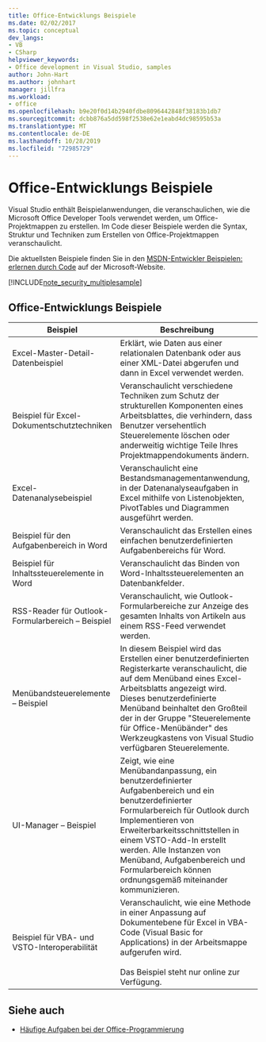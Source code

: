 ```yaml
---
title: Office-Entwicklungs Beispiele
ms.date: 02/02/2017
ms.topic: conceptual
dev_langs:
- VB
- CSharp
helpviewer_keywords:
- Office development in Visual Studio, samples
author: John-Hart
ms.author: johnhart
manager: jillfra
ms.workload:
- office
ms.openlocfilehash: b9e20f0d14b2940fdbe8096442848f38183b1db7
ms.sourcegitcommit: dcbb876a5dd598f2538e62e1eabd4dc98595b53a
ms.translationtype: MT
ms.contentlocale: de-DE
ms.lasthandoff: 10/28/2019
ms.locfileid: "72985729"
---
```

# <a name="office-development-samples"></a>Office-Entwicklungs Beispiele
  Visual Studio enthält Beispielanwendungen, die veranschaulichen, wie die Microsoft Office Developer Tools verwendet werden, um Office-Projektmappen zu erstellen. Im Code dieser Beispiele werden die Syntax, Struktur und Techniken zum Erstellen von Office-Projektmappen veranschaulicht.

 Die aktuellsten Beispiele finden Sie in den [MSDN-Entwickler Beispielen: erlernen durch Code](https://code.msdn.microsoft.com/site/search?query=vsto&f%5B1%5D.Value=vsto&f%5B1%5D.Type=SearchText&f%5B0%5D.Value=11.0&f%5B0%5D.Type=VisualStudioVersion&f%5B0%5D.Text=Visual%20Studio%2011&ac=8) auf der Microsoft-Website.

 [!INCLUDE[note_security_multiplesample](../vsto/includes/note-security-multiplesample-md.md)]

## <a name="office-development-samples"></a>Office-Entwicklungs Beispiele

|Beispiel|Beschreibung|
|------------|-----------------|
|Excel-Master-Detail-Datenbeispiel|Erklärt, wie Daten aus einer relationalen Datenbank oder aus einer XML-Datei abgerufen und dann in Excel verwendet werden.|
|Beispiel für Excel-Dokumentschutztechniken|Veranschaulicht verschiedene Techniken zum Schutz der strukturellen Komponenten eines Arbeitsblattes, die verhindern, dass Benutzer versehentlich Steuerelemente löschen oder anderweitig wichtige Teile Ihres Projektmappendokuments ändern.|
|Excel-Datenanalysebeispiel|Veranschaulicht eine Bestandsmanagementanwendung, in der Datenanalyseaufgaben in Excel mithilfe von Listenobjekten, PivotTables und Diagrammen ausgeführt werden.|
|Beispiel für den Aufgabenbereich in Word|Veranschaulicht das Erstellen eines einfachen benutzerdefinierten Aufgabenbereichs für Word.|
|Beispiel für Inhaltssteuerelemente in Word|Veranschaulicht das Binden von Word-Inhaltssteuerelementen an Datenbankfelder.|
|RSS-Reader für Outlook-Formularbereich &ndash; Beispiel|Veranschaulicht, wie Outlook-Formularbereiche zur Anzeige des gesamten Inhalts von Artikeln aus einem RSS-Feed verwendet werden.|
|Menübandsteuerelemente &ndash; Beispiel|In diesem Beispiel wird das Erstellen einer benutzerdefinierten Registerkarte veranschaulicht, die auf dem Menüband eines Excel-Arbeitsblatts angezeigt wird. Dieses benutzerdefinierte Menüband beinhaltet den Großteil der in der Gruppe "Steuerelemente für Office-Menübänder" des Werkzeugkastens von Visual Studio verfügbaren Steuerelemente.|
|UI-Manager &ndash; Beispiel|Zeigt, wie eine Menübandanpassung, ein benutzerdefinierter Aufgabenbereich und ein benutzerdefinierter Formularbereich für Outlook durch Implementieren von Erweiterbarkeitsschnittstellen in einem VSTO-Add-In erstellt werden. Alle Instanzen von Menüband, Aufgabenbereich und Formularbereich können ordnungsgemäß miteinander kommunizieren.|
|Beispiel für VBA- und VSTO-Interoperabilität|Veranschaulicht, wie eine Methode in einer Anpassung auf Dokumentebene für Excel in VBA-Code (Visual Basic for Applications) in der Arbeitsmappe aufgerufen wird.<br /><br /> Das Beispiel steht nur online zur Verfügung.|

## <a name="see-also"></a>Siehe auch
- [Häufige Aufgaben bei der Office-Programmierung](../vsto/common-tasks-in-office-programming.md)
